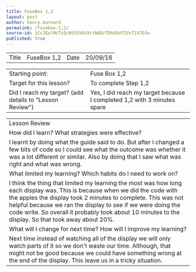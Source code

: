 ```yaml
---
title: FuseBox 1,2
layout: post
author: henry.barnard
permalink: /fusebox-1,2/
source-id: 1CcJEolMcTsQcNS55VbYXctN4QrTQhXUdfIVxT1X7Gfw
published: true
---
```

<table>
  <tr>
    <td>Title</td>
    <td>FuseBox 1,2</td>
    <td>Date</td>
    <td>20/09/16</td>
  </tr>
</table>


<table>
  <tr>
    <td>Starting point:</td>
    <td>Fuse Box 1,2</td>
  </tr>
  <tr>
    <td>Target for this lesson?</td>
    <td>To complete Step 1,2</td>
  </tr>
  <tr>
    <td>Did I reach my target? 
(add details to "Lesson Review")</td>
    <td>Yes, I did reach my target because I completed 1,2 with 3 minutes spare</td>
  </tr>
</table>


<table>
  <tr>
    <td>Lesson Review</td>
  </tr>
  <tr>
    <td>How did I learn? What strategies were effective? </td>
  </tr>
  <tr>
    <td>I learnt by doing what the guide said to do. But after I changed a few bits of code so I could see what the outcome was whether it was a lot different or similar. Also by doing that I saw what was right and what was wrong.</td>
  </tr>
  <tr>
    <td>What limited my learning? Which habits do I need to work on? </td>
  </tr>
  <tr>
    <td>I think the thing that limited my learning the most was how long each display was. This is because when we did the code with the apples the display took 2 minutes to complete. This was not helpful because we ran the display to see if we were doing the code write. So overall it probably took about 10 minutes to the display. So that took away about 20%.</td>
  </tr>
  <tr>
    <td>What will I change for next time? How will I improve my learning?</td>
  </tr>
  <tr>
    <td>Next time instead of watching all of the display we will only watch parts of it so we don't waste our time. Although, that might not be good because we could have something wrong at the end of the display. This leave us in a tricky situation. </td>
  </tr>
</table>


